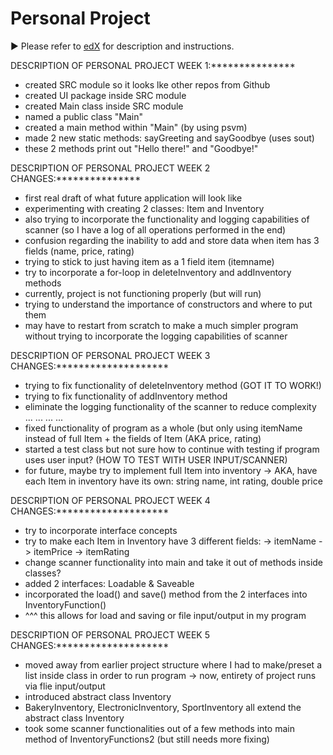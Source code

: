# Personal Project
:arrow_forward: Please refer to [edX][1] for description and instructions.

[1]: https://edge.edx.org/courses/course-v1:UBC+CPSC210+2018W1/courseware/a4d49b3ef5fa4fe2bd9496e76d72dc48/e2887456a15a48dbb040ecdac313168f/1?activate_block_id=block-v1%3AUBC%2BCPSC210%2B2018W1%2Btype%40vertical%2Bblock%40ff793bbcd5544e82bb5052f0dffe5d71

DESCRIPTION OF PERSONAL PROJECT WEEK 1:***************

- created SRC module so it looks lke other repos from Github
- created UI package inside SRC module
- created Main class inside SRC module
- named a public class "Main"
- created a main method within "Main" (by using psvm)
- made 2 new static methods: sayGreeting and sayGoodbye (uses sout)
- these 2 methods print out "Hello there!" and "Goodbye!"




DESCRIPTION OF PERSONAL PROJECT WEEK 2 CHANGES:***************

- first real draft of what future application will look like
- experimenting with creating 2 classes: Item and Inventory
- also trying to incorporate the functionality and logging capabilities of
scanner (so I have a log of all operations performed in the end)
- confusion regarding the inability to add and store data when item has
3 fields (name, price, rating)
- trying to stick to just having item as a 1 field item (itemname)
- try to incorporate a for-loop in deleteInventory and addInventory
methods
- currently, project is not functioning properly (but will run)
- trying to understand the importance of constructors and where
to put them
- may have to restart from scratch to make a much simpler program without
trying to incorporate the logging capabilities of scanner




DESCRIPTION OF PERSONAL PROJECT WEEK 3 CHANGES:********************

- trying to fix functionality of deleteInventory method (GOT IT TO WORK!)
- trying to fix functionality of addInventory method
- eliminate the logging functionality of the scanner to reduce complexity
...
...
...
...
- fixed functionality of program as a whole (but only using itemName instead of 
full Item + the fields of Item (AKA price, rating)
- started a test class but not sure how to continue with testing
if program uses user input? (HOW TO TEST WITH USER INPUT/SCANNER)
- for future, maybe try to implement full Item into inventory
    -> AKA, have each Item in inventory have its own:
     string name, int rating, double price
     
     
     
DESCRIPTION OF PERSONAL PROJECT WEEK 4 CHANGES:********************

- try to incorporate interface concepts 
- try to make each Item in Inventory have 3 different fields:
    -> itemName
    -> itemPrice
    -> itemRating
- change scanner functionality into main and take it out of 
methods inside classes?
- added 2 interfaces: Loadable & Saveable
- incorporated the load() and save() method from the 2 interfaces
  into InventoryFunction()
- ^^^ this allows for load and saving or file input/output in my
  program
  
DESCRIPTION OF PERSONAL PROJECT WEEK 5 CHANGES:********************

- moved away from earlier project structure where I had to make/preset
  a list inside class in order to run program 
  -> now, entirety of project runs via flie input/output
- introduced abstract class Inventory 
- BakeryInventory, ElectronicInventory, SportInventory all extend
  the abstract class Inventory
- took some scanner functionalities out of a few methods into main method
  of InventoryFunctions2 (but still needs more fixing)
